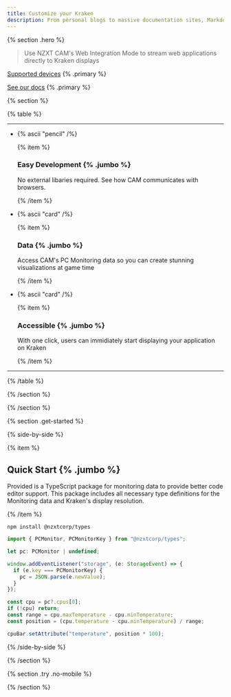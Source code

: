 ```yaml
---
title: Customize your Kraken
description: From personal blogs to massive documentation sites, Markdoc is a content authoring system that grows with you.
---
```


{% section .hero %}

> Use NZXT CAM's Web Integration Mode to stream web applications directly to Kraken displays

[Supported devices](/docs/getting-started) {% .primary %}

[See our docs](/docs/getting-started) {% .primary %}

{% section %}

{% table %}

---

- {% ascii "pencil" /%}

  {% item %}

  ### Easy Development {% .jumbo %}

  No external libaries required. See how CAM communicates with browsers.

  {% /item %}

- {% ascii "card" /%}

  {% item %}

  ### Data {% .jumbo %}

  Access CAM's PC Monitoring data so you can create stunning visualizations at game time

  {% /item %}

- {% ascii "card" /%}

  {% item %}

  ### Accessible {% .jumbo %}

  With one click, users can immidiately start displaying your application on Kraken

  {% /item %}

---

{% /table %}

{% /section %}

{% /section %}

{% section .get-started %}

{% side-by-side %}

{% item %}

## Quick Start {% .jumbo %}

Provided is a TypeScript package for monitoring data to provide better code editor support.
This package includes all necessary type definitions for the Monitoring data and Kraken's display resolution.

{% /item %}

```shell
npm install @nzxtcorp/types
```

```js
import { PCMonitor, PCMonitorKey } from "@nzxtcorp/types";

let pc: PCMonitor | undefined;

window.addEventListener("storage", (e: StorageEvent) => {
  if (e.key === PCMonitorKey) {
    pc = JSON.parse(e.newValue);
  }
});

const cpu = pc?.cpus[0];
if (!cpu) return;
const range = cpu.maxTemperature - cpu.minTemperature;
const position = (cpu.temperature - cpu.minTemperature) / range;

cpuBar.setAttribute("temperature", position * 100);
```

{% /side-by-side %}

{% /section %}

{% section .try .no-mobile %}

{% /section %}
